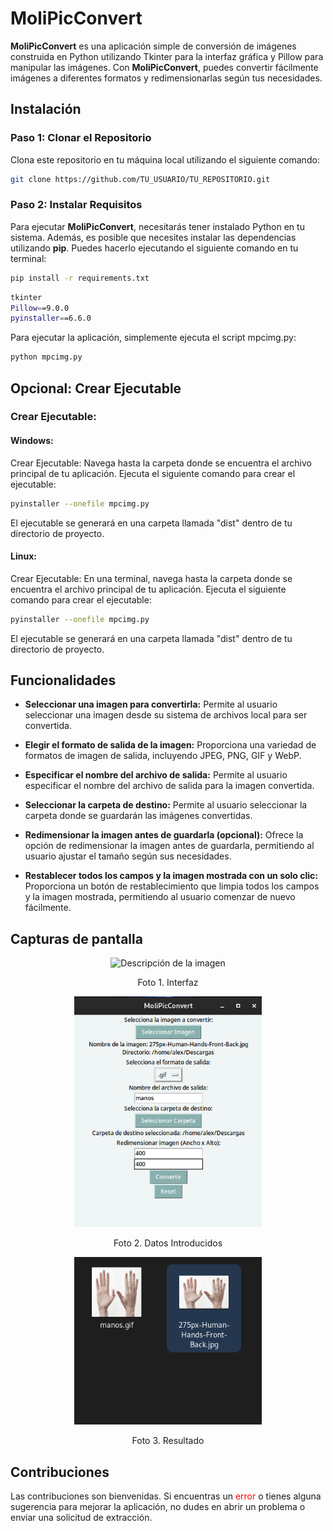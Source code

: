 # MoliPicConvert

**MoliPicConvert** es una aplicación simple de conversión de imágenes construida en Python utilizando Tkinter para la interfaz gráfica y Pillow para manipular las imágenes. Con **MoliPicConvert**, puedes convertir fácilmente imágenes a diferentes formatos y redimensionarlas según tus necesidades.

## Instalación

### Paso 1: Clonar el Repositorio

Clona este repositorio en tu máquina local utilizando el siguiente comando:

```bash
git clone https://github.com/TU_USUARIO/TU_REPOSITORIO.git
```
### Paso 2: Instalar Requisitos
Para ejecutar **MoliPicConvert**, necesitarás tener instalado Python en tu sistema. Además, es posible que necesites instalar las dependencias utilizando **pip**. Puedes hacerlo ejecutando el siguiente comando en tu terminal:

```bash
pip install -r requirements.txt
```
```bash
tkinter
Pillow==9.0.0
pyinstaller==6.6.0
```
Para ejecutar la aplicación, simplemente ejecuta el script mpcimg.py:
```bash
python mpcimg.py
```
## Opcional: Crear Ejecutable

### Crear Ejecutable:
#### Windows:
Crear Ejecutable:
Navega hasta la carpeta donde se encuentra el archivo principal de tu aplicación.
Ejecuta el siguiente comando para crear el ejecutable:
```bash
pyinstaller --onefile mpcimg.py
```
El ejecutable se generará en una carpeta llamada "dist" dentro de tu directorio de proyecto.

#### Linux:
Crear Ejecutable:
En una terminal, navega hasta la carpeta donde se encuentra el archivo principal de tu aplicación.
Ejecuta el siguiente comando para crear el ejecutable:
```bash
pyinstaller --onefile mpcimg.py
```
El ejecutable se generará en una carpeta llamada "dist" dentro de tu directorio de proyecto.

## Funcionalidades

- **Seleccionar una imagen para convertirla:** Permite al usuario seleccionar una imagen desde su sistema de archivos local para ser convertida.

- **Elegir el formato de salida de la imagen:** Proporciona una variedad de formatos de imagen de salida, incluyendo JPEG, PNG, GIF y WebP.

- **Especificar el nombre del archivo de salida:** Permite al usuario especificar el nombre del archivo de salida para la imagen convertida.

- **Seleccionar la carpeta de destino:** Permite al usuario seleccionar la carpeta donde se guardarán las imágenes convertidas.

- **Redimensionar la imagen antes de guardarla (opcional):** Ofrece la opción de redimensionar la imagen antes de guardarla, permitiendo al usuario ajustar el tamaño según sus necesidades.

- **Restablecer todos los campos y la imagen mostrada con un solo clic:** Proporciona un botón de restablecimiento que limpia todos los campos y la imagen mostrada, permitiendo al usuario comenzar de nuevo fácilmente.



## Capturas de pantalla
<p align="center">
  <img src="https://github.com/AlejandroMolines/MoliPicConverter/blob/main/images/Captura%20desde%202024-05-03%2013-03-49.png?raw=true" alt="Descripción de la imagen" width="300">
</p>
<p align="center">
  Foto 1. Interfaz
</p>

<p align="center">
  <img src="https://github.com/AlejandroMolines/MoliPicConvert/blob/main/images/Captura%20desde%202024-05-03%2013-31-57.png?raw=true" alt="Descripción de la imagen" width="300">
</p>
<p align="center">
  Foto 2. Datos Introducidos
</p>

<p align="center">
  <img src="https://github.com/AlejandroMolines/MoliPicConvert/blob/main/images/Captura%20desde%202024-05-03%2013-32-37.png?raw=true" alt="Descripción de la imagen" width="300">
</p>
<p align="center">
  Foto 3. Resultado
</p>



## Contribuciones
Las contribuciones son bienvenidas. Si encuentras un <span style="color:red">error</span> o tienes alguna sugerencia para mejorar la aplicación, no dudes en abrir un problema o enviar una solicitud de extracción.



